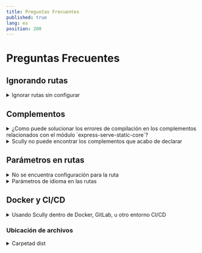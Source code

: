 ```yaml
---
title: Preguntas Frecuentes
published: true
lang: es
position: 200
---
```


# Preguntas Frecuentes

## Ignorando rutas

<details>
<summary>Ignorar rutas sin configurar</summary>

> tengo muchas rutas que no quiero que Scully maneje.
> ¿Cómo puedo lidiar con esto?

Scully usa el complemente `default` para cualquier ruta no especificada. Cuando quieras menejar los valores predeterminados, puedes reemplazar este complemento por otro
Por ejemplo, si queires ignorar todas las rutas indefinidas puedes hacer:

```typescript
registerPlugin('router', 'default', findPlugin('ignored'));
```

En caso de quieras tener mayor control, puedes crear un complemente personalizado:

```typescript
registerPlugin(
  'router',
  'default',
  async (route: string): Promise<HandledRoute[]> => {
    if (route === 'somethingSpecial') {
      return [{ route, type: 'somethingElse' }];
    }
    if (route === 'somethingSpecial/:id') {
      const data = httpGetJson('someEndPoint'); // fetch some json
      const { createPath } = routeSplit(route);
      const routes: HandledRoutes[] = [];
      for (const row of data) {
        routes.push({ route: createPath(row.id), type: 'default' });
      }
      return routes;
    }
    return [];
  },
  undefined,
  { replaceExistingPlugin: true }
);
```

</details>

## Complementos

<details>
<summary>¿Como puede solucionar los errores de compilación en los complementos relacionados con el módulo `express-serve-static-core`?</summary>

> La compilación de un complemento que resulte en un error `Cannot find module 'express-serve-static-core'`, con origen en `node_modules/@scullyio/scully/lib/utils/serverstuff/staticServer.d.ts`

Para corregir esto, agrega las propiedades `skipLibCheck` y `skipDefaultLibCheck` en tu `tsconfig.json` => `compilerOptions` como se muestra a continuación:

```json
{
  "compileOnSave": false,
  "compilerOptions": {
    "skipLibCheck": true,
    "skipDefaultLibCheck": true
  }
}
```

</details>

<details>
<summary>Scully no puede encontrar los complementos que acabo de declarar</summary>

> Ejecutar Scully devuelve el error: `Unknown type "myPlugin" in route "/aRoute"`

Esto podria pasar si tienes instalado Scully globalmente, y tu estás tratando de ejecutar con la versión global.
Áseguresé que  está ejecutando Scully desde su repositorio local.

```bash
npm run scully
```

Esto hará que se utilice la versión local de Scully y devería resolver el error.

</details>

## Parámetros en rutas

<details>
<summary>No se encuentra configuración para la ruta</summary>

Si ejecutas Scully y se despliega la siguiente advertencia, necesitas definirle a Scully cómo usar los parámetros en las rutas

```bash
No configuration for route `/user/:userId` found. Skipping
```

El error anterior es obtenido porque Scully no conoce todos los valores posibles para `:userId`. Debes enseñarle a Scully cómo obtener la lista de `:userId`s para tu aplicación. Scully puede convertir `/user/:userId` en una lista de rutas pre-renderizadas como:

```
/user/1
/user/2
/user/3
...
/user/100
```

Incluso en pequeños proyectos Angular tienen rutas que poseen parámetros. Para evitar que Scully salte esas rutas, configure el [complemento de rutas](/docs/Reference/plugins/types/router). Los complementos de rutas enseñan a Scully cómo obtener datos e incluirlos en las rutas para usarlos como parámetros.

La manera más fácil de entender el complemento de rutas es entender el complemento [`jsonPlugin`](/docs/Reference/plugins/built-in-plugins/json). Una simle consulta de datos a una API que especificas, y que retorne una lista de propiedades que pueden usarse para reemplazar los parámetros de la ruta. Visita la [jsonPlugin documentación](/docs/Reference/plugins/built-in-plugins/json) para ver un ejemplo de cómo configurarlo fácilmente.

</details>

<details>
<summary>Parámetros de idioma en las rutas</summary>

> tengo una estructura de ruteo como esta:
> `/:lang`  
> `/:lang/page1`  
> `/:lang/page2`  
> etc.  
> `:lang` puede tomar algunos valores (`'it'`, `'en'`, etc.)  
> Yo prefiero almacenar `:lang` en la configuración, sin un endpoint dedicado.  
> Cómo puedo resolver esto?

Como el archivo de configuración de Scully es Typescript, puedes post-procesar el objeto de enrutamiento.
A very crude solution would be something like this:

```typescript
import { ScullyConfig } from '@scullyio/scully';

const preLangConfig: ScullyConfig = {
  /** settngs */
  routes: {
    ':lang/route1': { type: 'default' },
    ':lang/route2': { type: 'default' },
    ':lang/route3': { type: 'default' },
    ':lang/route4': { type: 'default' },
  },
};
export const config = {
  ...preLangConfig,
  routes: Object.fromEntries(
    // make sure you use a node-version that supports this, or use a reduce.
    Object.entries(preLangConfig.routes).reduce((all, [route, config]) => {
      if (route.includes(':lang')) {
        ['it', 'en', 'nl', 'sp'].forEach((
          lang // <-- language array
        ) => all.push([route.split(':lang').join(lang), config]));
      } else {
        all.push([route, config]);
      }
      return all;
    }, [])
  ),
};

console.log(config.routes);
```

Esto toma `preLangConfig` y luego itera sobre todas las rutas. Cuando encuentra una ruta con el parámetro `:lang`, crea una entrada para cada valor provisto por el arreglo de idiomas. De esta forma, la configuración final tendrá una ruta para cada idioma disponible.

</details>

## Docker y CI/CD

<details>
<summary>Usando Scully dentro de Docker, GitLab, u otro entorno CI/CD</summary>
> Cuando ejecuto Scully en XXX When I run Scully in XXX se detiene.

En todos los casos que vimos, el problema está con puppeteer corriendo dentro de XXX. En la mayoría de los casos se trata de la dependencia a Chrome.
Hay mucha información sobre esto en la [página de solución de problemas de puppeteet](https://github.com/puppeteer/puppeteer/blob/main/docs/troubleshooting.md)

Varios usuarios nos comentaron que con la siguiente configuración funciona para ellos.

```Dockerfile
FROM node:12-alpine

RUN apk add --no-cache \
      chromium \
      ca-certificates

ENV PUPPETEER_SKIP_CHROMIUM_DOWNLOAD true
```

Utiliza esta configuración básica de Docker, y luego asegúrese de configurar el entorno correctamente en el contenedor que ejecuta Scully:
Para usar esto, creamos los proyectos Docker con una configuración como esta:

```Dockerfile
FROM aboveConfig
ENV SCULLY_PUPPETEER_EXECUTABLE_PATH '/usr/bin/chromium-browser'
... more docker stuff here
... in the end:
RUN npm run scully
```

</details>

### Ubicación de archivos

<details>
<summary>Carpetad dist</summary>
> Scully dice que no puedo usar la carpeta `dist`

Como en algunos cosas Angular CLI ubica los archivos para distribuir en la carpeta dist, y la salida resultante de Scully lo hace de forma predeterminada en una sub-carpeta de esta.
Como la mayoría de los sistemas operativos plantean objeciones cuando tu estas tratando de copiar una carpeta en una subcarpeta del de la misma carpeta. Scullt retornará un error.
Para arreglar este error, deberías abrir tu archivo `angular.json` y cambiar la propiedad `outputhPath` de:

```json
  ...,
  "architect": {
    ...,
    "buiild" : {
      ...,
      "outputPath": "dist",
    }
  }

```

a lo siguiente:

```json
  ...,
  "architect": {
    ...,
    "buiild" : {
      ...,
      "outputPath": "dist/someName",
    }
  }

```

</details>
